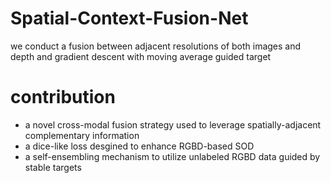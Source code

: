 # Spatial-Context-Fusion-Net
we conduct a fusion between adjacent resolutions of both images and depth and gradient descent with moving average guided target

# contribution
- a novel cross-modal fusion strategy used to leverage spatially-adjacent complementary information
- a dice-like loss desgined to enhance RGBD-based SOD
- a self-ensembling mechanism to utilize unlabeled RGBD data guided by stable targets

